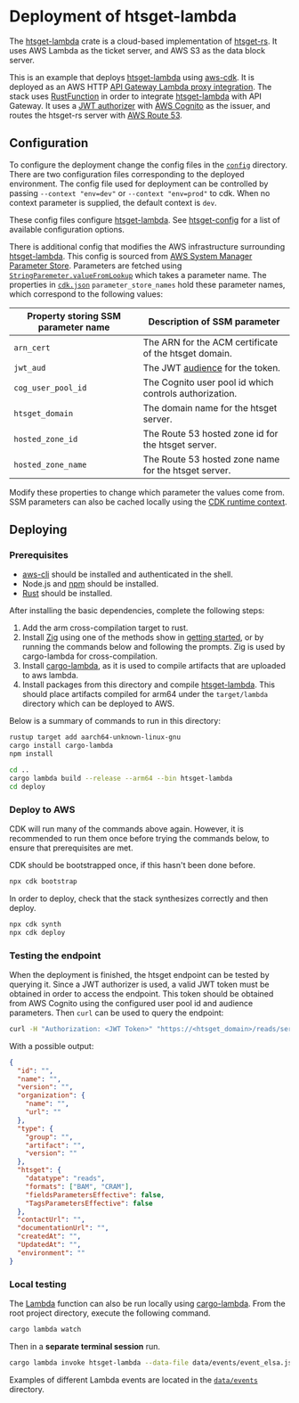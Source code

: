 # Deployment of htsget-lambda

The [htsget-lambda] crate is a cloud-based implementation of [htsget-rs]. It uses AWS Lambda as the ticket server, and AWS S3 as the data block server.

This is an example that deploys [htsget-lambda] using [aws-cdk]. It is deployed as an AWS HTTP [API Gateway Lambda proxy
integration][aws-api-gateway]. The stack uses [RustFunction][rust-function] in order to integrate [htsget-lambda]
with API Gateway. It uses a [JWT authorizer][jwt-authorizer] with [AWS Cognito][aws-cognito] as the issuer, and routes
the htsget-rs server with [AWS Route 53][route-53].

## Configuration

To configure the deployment change the config files in the [`config`][config] directory. There are two configuration files
corresponding to the deployed environment. The config file used for deployment can be controlled by passing `--context "env=dev"` or
`--context "env=prod"` to cdk. When no context parameter is supplied, the default context is `dev`.

These config files configure [htsget-lambda]. See [htsget-config] for a list of available configuration options.

There is additional config that modifies the AWS infrastructure surrounding [htsget-lambda]. This config is sourced
from [AWS System Manager Parameter Store][aws-ssm]. Parameters are fetched using [`StringParemeter.valueFromLookup`][cdk-lookup-value]
which takes a parameter name. The properties in [`cdk.json`][cdk-json] `parameter_store_names` hold these parameter names,
which correspond to the following values:

| Property storing SSM parameter name | Description of SSM parameter                           |
| ----------------------------------- | ------------------------------------------------------ |
| `arn_cert`                          | The ARN for the ACM certificate of the htsget domain.  |
| `jwt_aud`                           | The JWT [audience][jwt-audience] for the token.        |
| `cog_user_pool_id`                  | The Cognito user pool id which controls authorization. |
| `htsget_domain`                     | The domain name for the htsget server.                 |
| `hosted_zone_id`                    | The Route 53 hosted zone id for the htsget server.     |
| `hosted_zone_name`                  | The Route 53 hosted zone name for the htsget server.   |

Modify these properties to change which parameter the values come from. SSM parameters can also be cached locally using
the [CDK runtime context][cdk-context].

[htsget-rs]: https://github.com/umccr/htsget-rs
[htsget-lambda]: ../htsget-lambda
[htsget-config]: ../htsget-config
[config]: config
[aws-cdk]: https://docs.aws.amazon.com/cdk/v2/guide/getting_started.html
[cdk-context]: https://docs.aws.amazon.com/cdk/v2/guide/context.html
[cdk-lookup-value]: https://docs.aws.amazon.com/cdk/api/v2/docs/aws-cdk-lib.aws_ssm.StringParameter.html#static-valuewbrfromwbrlookupscope-parametername
[cdk-json]: cdk.json
[aws-ssm]: https://docs.aws.amazon.com/systems-manager/latest/userguide/systems-manager-parameter-store.html
[aws-api-gateway]: https://docs.aws.amazon.com/apigateway/latest/developerguide/http-api-develop-integrations-lambda.html
[aws-cognito]: https://docs.aws.amazon.com/cognito/latest/developerguide/cognito-user-identity-pools.html
[jwt-authorizer]: https://docs.aws.amazon.com/apigateway/latest/developerguide/http-api-jwt-authorizer.html
[jwt-audience]: https://docs.aws.amazon.com/apigatewayv2/latest/api-reference/apis-apiid-authorizers-authorizerid.html#apis-apiid-authorizers-authorizerid-model-jwtconfiguration
[route-53]: https://docs.aws.amazon.com/Route53/latest/DeveloperGuide/Welcome.html
[rust-function]: https://www.npmjs.com/package/rust.aws-cdk-lambda

## Deploying

### Prerequisites

- [aws-cli] should be installed and authenticated in the shell.
- Node.js and [npm] should be installed.
- [Rust][rust] should be installed.

After installing the basic dependencies, complete the following steps:

1. Add the arm cross-compilation target to rust.
2. Install [Zig][zig] using one of the methods show in [getting started][zig-getting-started], or by running the commands below and following the prompts. Zig is used by cargo-lambda for cross-compilation.
3. Install [cargo-lambda], as it is used to compile artifacts that are uploaded to aws lambda.
4. Install packages from this directory and compile [htsget-lambda]. This should place artifacts compiled for arm64 under the `target/lambda` directory which can be deployed to AWS.

Below is a summary of commands to run in this directory:

```sh
rustup target add aarch64-unknown-linux-gnu
cargo install cargo-lambda
npm install

cd ..
cargo lambda build --release --arm64 --bin htsget-lambda
cd deploy
```

[aws-cdk]: https://docs.aws.amazon.com/cdk/v2/guide/getting_started.html
[aws-cli]: https://docs.aws.amazon.com/cli/latest/userguide/getting-started-install.html
[npm]: https://docs.npmjs.com/downloading-and-installing-node-js-and-npm
[rust]: https://www.rust-lang.org/tools/install
[zig]: https://ziglang.org/
[zig-getting-started]: https://ziglang.org/learn/getting-started/

### Deploy to AWS

CDK will run many of the commands above again. However, it is recommended to run them once before trying the commands below,
to ensure that prerequisites are met.

CDK should be bootstrapped once, if this hasn't been done before.

```sh
npx cdk bootstrap
```

In order to deploy, check that the
stack synthesizes correctly and then deploy.

```sh
npx cdk synth
npx cdk deploy
```

### Testing the endpoint

When the deployment is finished, the htsget endpoint can be tested by querying it. Since a JWT authorizer is used,
a valid JWT token must be obtained in order to access the endpoint. This token should be obtained from AWS Cognito using
the configured user pool id and audience parameters. Then `curl` can be used to query the endpoint:

```sh
curl -H "Authorization: <JWT Token>" "https://<htsget_domain>/reads/service-info"
```

With a possible output:

```json
{
  "id": "",
  "name": "",
  "version": "",
  "organization": {
    "name": "",
    "url": ""
  },
  "type": {
    "group": "",
    "artifact": "",
    "version": ""
  },
  "htsget": {
    "datatype": "reads",
    "formats": ["BAM", "CRAM"],
    "fieldsParametersEffective": false,
    "TagsParametersEffective": false
  },
  "contactUrl": "",
  "documentationUrl": "",
  "createdAt": "",
  "UpdatedAt": "",
  "environment": ""
}
```

[awscurl]: https://github.com/okigan/awscurl

### Local testing

The [Lambda][htsget-lambda] function can also be run locally using [cargo-lambda]. From the root project directory, execute the following command.

```sh
cargo lambda watch
```

Then in a **separate terminal session** run.

```sh
cargo lambda invoke htsget-lambda --data-file data/events/event_elsa.json
```

Examples of different Lambda events are located in the [`data/events`][data-events] directory.

[htsget-lambda]: ../htsget-lambda
[cargo-lambda]: https://github.com/cargo-lambda/cargo-lambda
[data-events]: ../data/events
